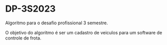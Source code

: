 # DP-3S2023
Algoritmo para o desafio profissional 3 semestre.

O objetivo do algoritmo é ser um cadastro de veiculos para um software de controle de frota.
